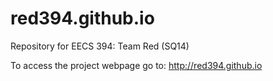 red394.github.io
=============
Repository for EECS 394: Team Red (SQ14)

To access the project webpage go to: http://red394.github.io